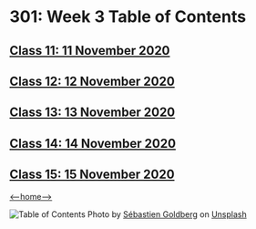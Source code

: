 # 301: Week 3 Table of Contents

## [Class 11: 11 November 2020](class11.md)

## [Class 12: 12 November 2020](class12.md)

## [Class 13: 13 November 2020](class13.md)

## [Class 14: 14 November 2020](class14.md)

## [Class 15: 15 November 2020](class15.md)

[<--home-->](../../README.md)

![Table of Contents](../Images/Mountain-top.jpg)
<span>Photo by <a href="https://unsplash.com/@sebastiengoldberg?utm_source=unsplash&amp;utm_medium=referral&amp;utm_content=creditCopyText">Sébastien Goldberg</a> on <a href="https://unsplash.com/s/photos/hiking?utm_source=unsplash&amp;utm_medium=referral&amp;utm_content=creditCopyText">Unsplash</a></span>
